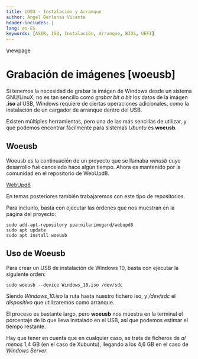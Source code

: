 ```yaml
---
title: UD03 - Instalación y Arranque
author: Angel Berlanas Vicente
header-includes: |
lang: es-ES
keywords: [ASIR, ISO, Instalación, Arranque, BIOS, UEFI]
---
```


\newpage

# Grabación de imágenes \[woeusb\]

Si tenemos la necesidad de grabar la imágen de Windows desde un sistema GNU/LinuX, no es tan sencillo como *grabar bit a bit* los datos de la imágen **.iso** al USB, Windows requiere de ciertas operaciones adicionales, como la instalación de un cargador de arranque dentro del USB. 

Existen múltiples herramientas, pero una de las más sencillas de utilizar, y que podemos encontrar fàcilmente para sistemas *Ubuntu* es **woeusb**.

## Woeusb

Woeusb es la continuación de un proyecto que se llamaba *winusb* cuyo desarrollo fué cancelado hace algún tiempo. Ahora es mantenido por la comunidad en el repositorio de WebUpd8.

[WebUpd8](http://www.webupd8.org/ "WebUpd8")

En temas posteriores también trabajaremos con este tipo de repositorios.

Para incluirlo, basta con ejecutar las órdenes que nos muestran en la página del proyecto:


``` shell
sudo add-apt-repository ppa:nilarimogard/webupd8
sudo apt update
sudo apt install woeusb
```

## Uso de Woeusb

Para crear un USB de instalación de Windows 10, basta con ejecutar la siguiente orden:

``` shell
sudo woeusb --device Windows_10.iso /dev/sdc
```

Siendo *Windows_10.iso* la ruta hasta nuestro fichero iso, y */dev/sdc* el *dispositivo* que utilizaremos como arranque. 


El proceso es bastante largo, pero **woeusb** nos muestra en la terminal el porcentaje de lo que lleva instalado en el USB, así que podemos estimar el tiempo restante.

Hay que tener en cuenta que en cualquier caso, se trata de ficheros de *al menos* 1,4 GB (en el caso de Xubuntu), llegando a los 4,6 GB en el caso de *Windows Server*.









